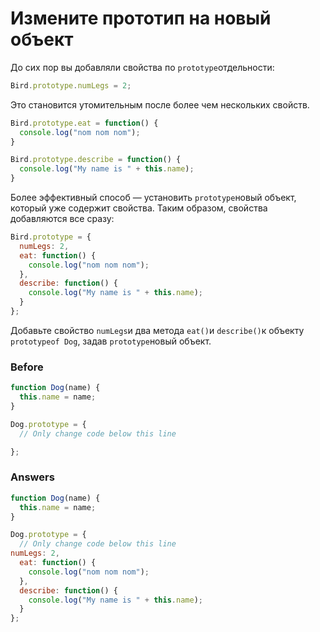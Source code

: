 # Измените прототип на новый объект
До сих пор вы добавляли свойства по `prototype`отдельности:
```javascript
Bird.prototype.numLegs = 2;
```
Это становится утомительным после более чем нескольких свойств.
```javascript
Bird.prototype.eat = function() {
  console.log("nom nom nom");
}

Bird.prototype.describe = function() {
  console.log("My name is " + this.name);
}
```
Более эффективный способ — установить `prototype`новый объект, который уже содержит свойства. Таким образом, свойства добавляются все сразу:
```javascript
Bird.prototype = {
  numLegs: 2, 
  eat: function() {
    console.log("nom nom nom");
  },
  describe: function() {
    console.log("My name is " + this.name);
  }
};
```
Добавьте свойство `numLegs`и два метода `eat()`и `describe()`к объекту `prototypeof Dog`, задав `prototype`новый объект.
### Before
```javascript
function Dog(name) {
  this.name = name;
}

Dog.prototype = {
  // Only change code below this line

};
```
### Answers
```javascript
function Dog(name) {
  this.name = name;
}

Dog.prototype = {
  // Only change code below this line
numLegs: 2, 
  eat: function() {
    console.log("nom nom nom");
  },
  describe: function() {
    console.log("My name is " + this.name);
  }
};
```
